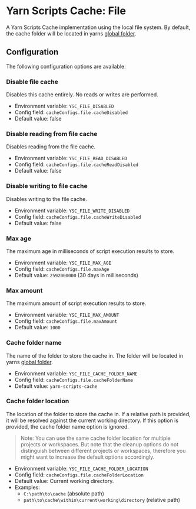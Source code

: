 # Yarn Scripts Cache: File

A Yarn Scripts Cache implementation using the local file system.
By default, the cache folder will be located in yarns [global folder](https://yarnpkg.com/configuration/yarnrc#globalFolder).

## Configuration

The following configuration options are available:

### Disable file cache

Disables this cache entirely. No reads or writes are performed.

* Environment variable: `YSC_FILE_DISABLED`
* Config field: `cacheConfigs.file.cacheDisabled`
* Default value: false

### Disable reading from file cache

Disables reading from the file cache.

* Environment variable: `YSC_FILE_READ_DISABLED`
* Config field: `cacheConfigs.file.cacheReadDisabled`
* Default value: false

### Disable writing to file cache

Disables writing to the file cache.

* Environment variable: `YSC_FILE_WRITE_DISABLED`
* Config field: `cacheConfigs.file.cacheWriteDisabled`
* Default value: false

### Max age

The maximum age in milliseconds of script execution results to store.

* Environment variable: `YSC_FILE_MAX_AGE`
* Config field: `cacheConfigs.file.maxAge`
* Default value: `2592000000` (30 days in milliseconds)

### Max amount

The maximum amount of script execution results to store.

* Environment variable: `YSC_FILE_MAX_AMOUNT`
* Config field: `cacheConfigs.file.maxAmount`
* Default value: `1000`

### Cache folder name

The name of the folder to store the cache in.
The folder will be located in yarns [global folder](https://yarnpkg.com/configuration/yarnrc#globalFolder).

* Environment variable: `YSC_FILE_CACHE_FOLDER_NAME`
* Config field: `cacheConfigs.file.cacheFolderName`
* Default value: `yarn-scripts-cache`

### Cache folder location

The location of the folder to store the cache in.
If a relative path is provided, it will be resolved against the current working directory.
If this option is provided, the cache folder name option is ignored.

> Note: You can use the same cache folder location for multiple projects or workspaces.
> But note that the cleanup options do not distinguish between different projects or workspaces, therefore you might want to increase the default options accordingly. 

* Environment variable: `YSC_FILE_CACHE_FOLDER_LOCATION`
* Config field: `cacheConfigs.file.cacheFolderLocation`
* Default value: Current working directory.
* Examples:
  * `C:\path\to\cache` (absolute path)
  * `path\to\cache\within\current\working\directory` (relative path)

